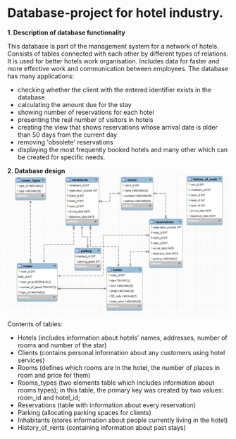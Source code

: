 # Database-project for hotel industry.

**1.	Description of database functionality**

This database is part of the management system for a network of hotels. Consists of tables connected with each other by different 
types of relations. It is used for better hotels work organisation. Includes data for faster and more effective work and communication 
between employees. 
The database has many applications:
   - checking whether the client with the entered identifier exists in the database
   - calculating the amount due for the stay
   - showing number of reservations for each hotel
   - presenting the real number of visitors in hotels
   - creating the view that shows reservations whose arrival date is older than 50 days from the current day
   - removing 'obsolete' reservations
   - displaying the most frequently booked hotels
and many other which can be created for specific needs. 

**2.	Database design**
![alt text]( https://github.com/sliwkam/Database-project/blob/master/ERP.jpg)

Contents of tables:
-	Hotels (includes information about hotels’ names, addresses, number of rooms and number of the star) 
-	Clients (contains personal information about any customers using hotel services) 
-	Rooms (defines which rooms are in the hotel, the number of places in room and price for them) 
-	Rooms_types (two elements table which includes information about rooms types); in this table, the primary key was created by two          values: room_id and hotel_id;
-	Reservations (table with information about every reservation) 
-	Parking (allocating parking spaces for clients) 
-	Inhabitants (stores information about people currently living in the hotel)
-	History_of_rents (containing information about past stays)
